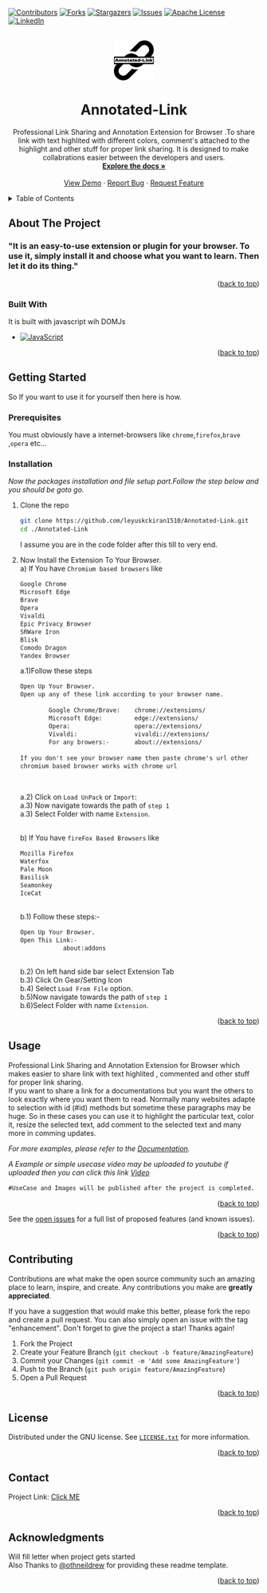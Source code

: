 <a name="readme-top"></a>
[![Contributors][contributors-shield]][contributors-url]
[![Forks][forks-shield]][forks-url]
[![Stargazers][stars-shield]][stars-url]
[![Issues][issues-shield]][issues-url]
[![Apache License][license-shield]][license-url]
[![LinkedIn][linkedin-shield]][linkedin-url]


<br />
<div align="center">
  <a href="https://github.com/leyuskckiran1510/Annotated-Link">
    <img src="ExtensionFireFox/icon.png" alt="Logo" width="80" height="80">
  </a>

  <h1 align="center">Annotated-Link</h1>

  <p align="center">
    Professional Link Sharing and Annotation Extension for Browser .To share link with text highlited with different colors, comment's attached to the highlight and other stuff for proper link sharing.
   It is designed to make collabrations easier between the developers and users.
    <br />
    <a href="https://github.com/leyuskckiran1510/Annotated-Link"><strong>Explore the docs »</strong></a>
    <br />
    <br />
    <a href="https://youtu.be/unknown">View Demo</a>
    ·
    <a href="https://github.com/leyuskckiran1510/Annotated-Link/issues">Report Bug</a>
    ·
    <a href="https://github.com/leyuskckiran1510/Annotated-Link/issues">Request Feature</a>
  </p>
</div>



<!-- TABLE OF CONTENTS -->
<details>
  <summary>Table of Contents</summary>
  <ol>
    <li>
      <a href="#about-the-project">About The Project</a>
      <ul>
        <li><a href="#built-with">Built With</a></li>
      </ul>
    </li>
    <li>
      <a href="#getting-started">Getting Started</a>
      <ul>
        <li><a href="#prerequisites">Prerequisites</a></li>
        <li><a href="#installation">Installation</a></li>
      </ul>
    </li>
    <li><a href="#usage">Usage</a></li>
    <li><a href="#roadmap">Roadmap</a></li>
    <li><a href="#contributing">Contributing</a></li>
    <li><a href="#license">License</a></li>
    <li><a href="#contact">Contact</a></li>
    <li><a href="#acknowledgments">Acknowledgments</a></li>
  </ol>
</details>



<!-- ABOUT THE PROJECT -->
## About The Project

<!--[![Product Name Screen Shot][product-screenshot]](https://github.com/leyuskc/Annotated-Link)-->

### "It is an easy-to-use extension or plugin for your browser. To use it, simply install it and choose what you want to learn. Then let it do its thing."

<p align="right">(<a href="#readme-top">back to top</a>)</p>



### Built With

It is built with javascript wih DOMJs

* [![JavaScript][javascript]][javascriptorg]


<p align="right">(<a href="#readme-top">back to top</a>)</p>



<!-- GETTING STARTED -->
## Getting Started

So If you want to use it for yourself then here is how.

### Prerequisites

You must obviously have a internet-browsers like `chrome`,`firefox`,`brave` ,`opera` etc...
### Installation

_Now the packages installation and file setup part.Follow the step below and you should be goto go._


1. Clone the repo
   ```sh
   git clone https://github.com/leyuskckiran1510/Annotated-Link.git
   cd ./Annotated-Link
   ```
   I assume you are in the code folder after this till to very end.
2. Now Install the Extension To Your Browser.
    <br>a) If You have `Chromium based browsers` like<br> 
    ```
    Google Chrome
    Microsoft Edge
    Brave
    Opera
    Vivaldi
    Epic Privacy Browser
    SRWare Iron
    Blisk
    Comodo Dragon
    Yandex Browser 
    ```
    a.1)Follow these steps
    ```
    Open Up Your Browser.
    Open up any of these link according to your browser name.

            Google Chrome/Brave:    chrome://extensions/
            Microsoft Edge:         edge://extensions/
            Opera:                  opera://extensions/
            Vivaldi:                vivaldi://extensions/
            For any browers:-       about://extensions/

    If you don't see your browser name then paste chrome's url other chromium based browser works with chrome url
    
           
    ```
    a.2) Click on `Load UnPack` or `Import`:<br>
    a.3) Now navigate towards the path of `step 1`<br>
    a.3) Select Folder with name `Extension`.

    <br>b) If You have `fireFox Based Browsers` like<br>
    ```
    Mozilla Firefox
    Waterfox
    Pale Moon
    Basilisk
    Seamonkey
    IceCat
    ```
    <br>b.1) Follow these steps:-
    ```
    Open Up Your Browser.
    Open This Link:-
                about:addons
    ```
    <br>b.2) On left hand side bar select Extension Tab
    <br>b.3) Click On Gear/Setting Icon
    <br>b.4) Select `Load From File` option.
    <br>b.5)Now navigate towards the path of `step 1`
    <br>b.6)Select Folder with name `Extension`.




<p align="right">(<a href="#readme-top">back to top</a>)</p>



<!-- USAGE EXAMPLES -->
## Usage

Professional Link Sharing and Annotation Extension for Browser which makes easier to share link with text highlited , commented and other stuff for proper link sharing. <br>
If you want to share a link for a documentations but you want the others to look exactly where you want them to read. Normally many websites adapte to selection with id (#id) methods but sometime these paragraphs may be huge. So in these cases you can  use it to highlight the particular text, color it, resize the selected text, add comment to the selected text and many more in comming updates.

_For more examples, please refer to the [Documentation](https://github.com/leyuskckiran1510/Annotated-Link)._

_A Example or simple usecase video may be uploaded to youtube if uploaded then you can click this link [Video](https://youtu.be/xyz)_

```md
#UseCase and Images will be published after the project is completed.
```


<p align="right">(<a href="#readme-top">back to top</a>)</p>


See the [open issues](https://github.com/leyuskckiran1510/Annotated-Link/issues) for a full list of proposed features (and known issues).

<p align="right">(<a href="#readme-top">back to top</a>)</p>



<!-- CONTRIBUTING -->
## Contributing

Contributions are what make the open source community such an amazing place to learn, inspire, and create. Any contributions you make are **greatly appreciated**.

If you have a suggestion that would make this better, please fork the repo and create a pull request. You can also simply open an issue with the tag "enhancement".
Don't forget to give the project a star! Thanks again!

1. Fork the Project
2. Create your Feature Branch (`git checkout -b feature/AmazingFeature`)
3. Commit your Changes (`git commit -m 'Add some AmazingFeature'`)
4. Push to the Branch (`git push origin feature/AmazingFeature`)
5. Open a Pull Request

<p align="right">(<a href="#readme-top">back to top</a>)</p>



<!-- LICENSE -->
## License

Distributed under the GNU license. See [`LICENSE.txt`](https://github.com/leyuskckiran1510/Annotated-Link/blob/main/LICENSE) for more information.

<p align="right">(<a href="#readme-top">back to top</a>)</p>



<!-- CONTACT -->
## Contact


Project Link: [Click ME](https://github.com/leyuskckiran1510/Annotated-Link)

<p align="right">(<a href="#readme-top">back to top</a>)</p>



<!-- ACKNOWLEDGMENTS -->
## Acknowledgments

Will fill letter when project gets started<br>
Also Thanks to [@othneildrew](https://github.com/othneildrew/Best-README-Template) for providing these readme template.



<p align="right">(<a href="#readme-top">back to top</a>)</p>




[contributors-shield]: https://img.shields.io/github/contributors/leyuskckiran1510/Annotated-Link.svg?style=for-the-badge
[contributors-url]: https://github.com/leyuskckiran1510/Annotated-Link/graphs/contributors
[forks-shield]: https://img.shields.io/github/forks/leyuskckiran1510/Annotated-Link.svg?style=for-the-badge
[forks-url]: https://github.com/leyuskckiran1510/Annotated-Link/network/members
[stars-shield]: https://img.shields.io/github/stars/leyuskckiran1510/Annotated-Link.svg?style=for-the-badge
[stars-url]: https://github.com/leyuskckiran1510/Annotated-Link/stargazers
[issues-shield]: https://img.shields.io/github/issues/leyuskckiran1510/Annotated-Link.svg?style=for-the-badge
[issues-url]: https://github.com/leyuskckiran1510/Annotated-Link/issues
[license-shield]: https://img.shields.io/github/license/leyuskckiran1510/Annotated-Link.svg?style=for-the-badge
[license-url]: https://github.com/leyuskckiran1510/Annotated-Link/blob/master/LICENSE.txt
[linkedin-shield]: https://img.shields.io/badge/-LinkedIn-black.svg?style=for-the-badge&logo=linkedin&colorB=555
[linkedin-url]: https://linkedin.com/in/leyuskc
[product-screenshot]: images/screenshot.png
[javascript]:https://img.shields.io/badge/javascript-000000?style=for-the-badge&logo=python
[javascriptorg]:https://www.javascript.com/

